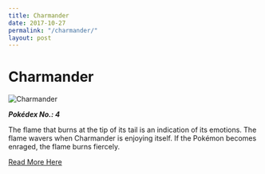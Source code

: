 ```yaml
---
title: Charmander
date: 2017-10-27
permalink: "/charmander/"
layout: post
---
```


# Charmander

![Charmander](https://assets.pokemon.com/assets/cms2/img/pokedex/full/004.png)

**_Pokédex No.: 4_**

The flame that burns at the tip of its tail is an indication of its emotions. The flame wavers when Charmander is enjoying itself. If the Pokémon becomes enraged, the flame burns fiercely.

[Read More Here](https://www.pokemon.com/au/pokedex/charmander)
